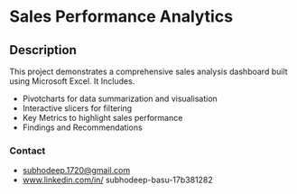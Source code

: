  # Sales Performance Analytics
 ## Description
 This project demonstrates a comprehensive sales analysis dashboard built using Microsoft Excel. It Includes.
  - Pivotcharts for data summarization and visualisation
  - Interactive slicers for filtering
  - Key Metrics to highlight sales performance
  - Findings and Recommendations
 ### Contact
 - subhodeep.1720@gmail.com
 - www.linkedin.com/in/
subhodeep-basu-17b381282 
